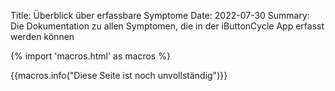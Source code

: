 Title: Überblick über erfassbare Symptome
Date: 2022-07-30
Summary: Die Dokumentation zu allen Symptomen, die in der iButtonCycle App erfasst werden können

{% import 'macros.html' as macros %}

{{macros.info("Diese Seite ist noch unvollständig")}}


